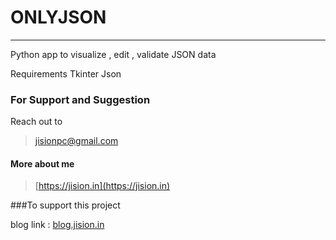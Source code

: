 # ONLYJSON

---

Python app to visualize , edit , validate JSON data

Requirements 
Tkinter
Json 

### For Support and Suggestion

Reach out to 
> jisionpc@gmail.com


#### More about me 
>[https://jision.in](https://jision.in)

###To support this project 

blog link :  [blog.jision.in](https://blog.jision.in/)

